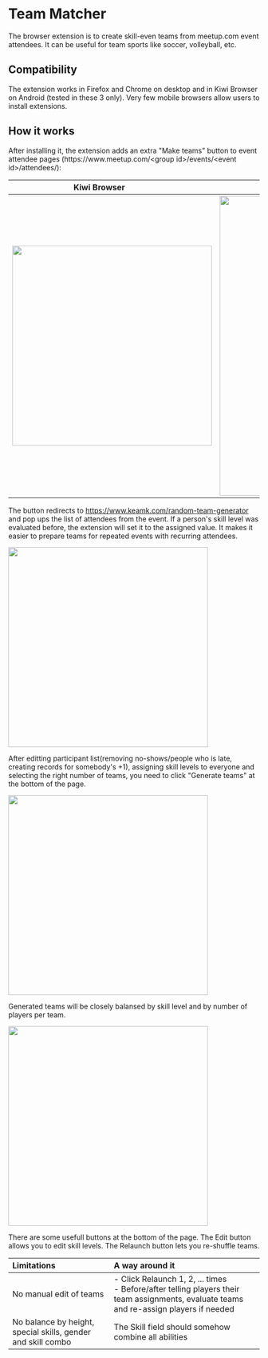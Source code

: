 # Team Matcher
The browser extension is to create skill-even teams from meetup.com event attendees. It can be useful for team sports like soccer, volleyball, etc.

## Compatibility
The extension works in Firefox and Chrome on desktop and in Kiwi Browser on Android (tested in these 3 only). Very few mobile browsers allow users to install extensions.

## How it works
After installing it, the extension adds an extra "Make teams" button to event attendee pages (htt<span></span>ps://w<span></span>ww.meetup.com/&lt;group id>/events/&lt;event id>/attendees/):

Kiwi Browser             |  Chrome on a desktop
:-----------------------:|:-------------------------:
<img src="https://user-images.githubusercontent.com/70592592/92333917-2615b800-f057-11ea-8b0d-b97b644df717.png" width="400"> | <img src="https://user-images.githubusercontent.com/61709855/92332588-0083b100-f04d-11ea-9eb6-a5de8cacd0bd.png" width="600">

The button redirects to https://www.keamk.com/random-team-generator and pop ups the list of attendees from the event. If a person's skill level was evaluated before, the extension will set it to the assigned value. It makes it easier to prepare teams for repeated events with recurring attendees.

<img src="https://user-images.githubusercontent.com/70592592/109427058-9d048b80-79be-11eb-891c-48e20f51ecea.png" width="400">

After editting participant list(removing no-shows/people who is late, creating records for somebody's +1), assigning skill levels to everyone and selecting the right number of teams, you need to click "Generate teams" at the bottom of the page.

<img src="https://user-images.githubusercontent.com/70592592/109427059-9d048b80-79be-11eb-87e5-f71d54878727.png" width="400">

Generated teams will be closely balansed by skill level and by number of players per team.

<img src="https://user-images.githubusercontent.com/70592592/109427060-9d048b80-79be-11eb-858c-9c9040bb8f02.png" width="400">

There are some usefull buttons at the bottom of the page. The Edit button allows you to edit skill levels. The Relaunch button lets you re-shuffle teams.

Limitations | A way around it
:-----------------------|:-------------------------
No manual edit of teams | - Click Relaunch 1, 2, ... times <br> - Before/after telling players their team assignments, evaluate teams and re-assign players if needed 
No balance by height, special skills, gender and skill combo | The Skill field should somehow combine all abilities

